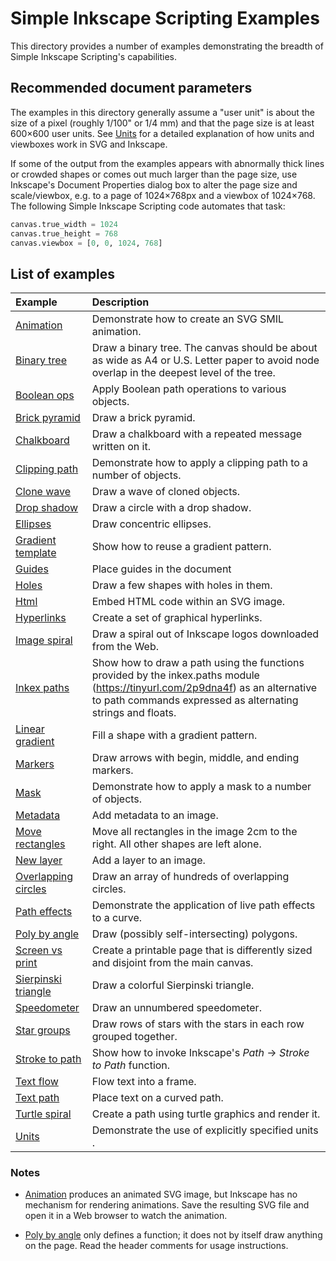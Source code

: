 Simple Inkscape Scripting Examples
==================================

This directory provides a number of examples demonstrating the breadth of Simple Inkscape Scripting's capabilities.

Recommended document parameters
-------------------------------

The examples in this directory generally assume a "user unit" is about the size of a pixel (roughly 1/100" or 1/4 mm) and that the page size is at least 600×600 user units.  See [Units](https://inkscape.gitlab.io/extensions/documentation/units.html) for a detailed explanation of how units and viewboxes work in SVG and Inkscape.

If some of the output from the examples appears with abnormally thick lines or crowded shapes or comes out much larger than the page size, use Inkscape's Document Properties dialog box to alter the page size and scale/viewbox, e.g. to a page of 1024×768px and a viewbox of 1024×768.  The following Simple Inkscape Scripting code automates that task:

```Python
canvas.true_width = 1024
canvas.true_height = 768
canvas.viewbox = [0, 0, 1024, 768]
```

List of examples
----------------

| Example | Description |
| :------ | :---------- |
| [Animation](animation.py) | Demonstrate how to create an SVG SMIL animation. |
| [Binary tree](binary_tree.py) | Draw a binary tree.  The canvas should be about as wide as A4 or U.S. Letter paper to avoid node overlap in the deepest level of the tree. |
| [Boolean ops](boolean_ops.py) | Apply Boolean path operations to various objects. |
| [Brick pyramid](brick_pyramid.py) | Draw a brick pyramid. |
| [Chalkboard](chalkboard.py) | Draw a chalkboard with a repeated message written on it. |
| [Clipping path](clipping_path.py) | Demonstrate how to apply a clipping path to a number of objects. |
| [Clone wave](clone_wave.py) | Draw a wave of cloned objects. |
| [Drop shadow](drop_shadow.py) | Draw a circle with a drop shadow. |
| [Ellipses](ellipses.py) | Draw concentric ellipses. |
| [Gradient template](gradient_template.py) | Show how to reuse a gradient pattern. |
| [Guides](guides.py) | Place guides in the document |
| [Holes](holes.py) | Draw a few shapes with holes in them. |
| [Html](html.py) | Embed HTML code within an SVG image. |
| [Hyperlinks](hyperlinks.py) | Create a set of graphical hyperlinks. |
| [Image spiral](image_spiral.py) | Draw a spiral out of Inkscape logos downloaded from the Web. |
| [Inkex paths](inkex_paths.py) | Show how to draw a path using the functions provided by the inkex.paths module (https://tinyurl.com/2p9dna4f) as an alternative to path commands expressed as alternating strings and floats. |
| [Linear gradient](linear_gradient.py) | Fill a shape with a gradient pattern. |
| [Markers](markers.py) | Draw arrows with begin, middle, and ending markers. |
| [Mask](mask.py) | Demonstrate how to apply a mask to a number of objects. |
| [Metadata](metadata.py) | Add metadata to an image. |
| [Move rectangles](move_rectangles.py) | Move all rectangles in the image 2cm to the right.  All other shapes are left alone. |
| [New layer](new_layer.py) | Add a layer to an image. |
| [Overlapping circles](overlapping_circles.py) | Draw an array of hundreds of overlapping circles. |
| [Path effects](path_effects.py) | Demonstrate the application of live path effects to a curve. |
| [Poly by angle](poly_by_angle.py) | Draw (possibly self-intersecting) polygons. |
| [Screen vs print](screen_vs_print.py) | Create a printable page that is differently sized and disjoint from the main canvas. |
| [Sierpinski triangle](sierpinski_triangle.py) | Draw a colorful Sierpinski triangle. |
| [Speedometer](speedometer.py) | Draw an unnumbered speedometer. |
| [Star groups](star_groups.py) | Draw rows of stars with the stars in each row grouped together. |
| [Stroke to path](stroke_to_path.py) | Show how to invoke Inkscape's *Path* → *Stroke to Path* function. |
| [Text flow](text_flow.py) | Flow text into a frame. |
| [Text path](text_path.py) | Place text on a curved path. |
| [Turtle spiral](turtle_spiral.py) | Create a path using turtle graphics and render it. |
| [Units](units.py) | Demonstrate the use of explicitly specified units . |

### Notes

* [Animation](animation.py) produces an animated SVG image, but Inkscape has no mechanism for rendering animations.  Save the resulting SVG file and open it in a Web browser to watch the animation.

* [Poly by angle](poly_by_angle.py) only defines a function; it does not by itself draw anything on the page.  Read the header comments for usage instructions.
